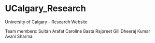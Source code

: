 # UCalgary_Research
University of Calgary - Research Website

Team members:
Sultan Arafat
Caroline Basta
Rajpreet Gill
Dheeraj Kumar 
Avani Sharma
